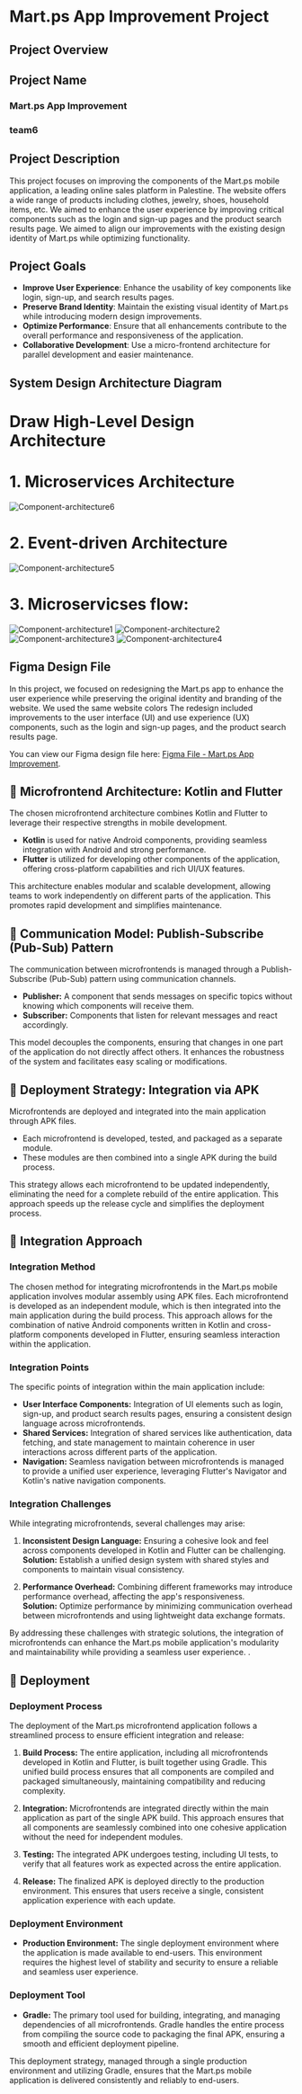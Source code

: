 # Mart.ps App Improvement Project
## Project Overview
## Project Name
### Mart.ps App Improvement
### team6
## Project Description
This project focuses on improving the components of the Mart.ps mobile application, a leading online sales platform in Palestine. The website offers a wide range of products including clothes, jewelry, shoes, household items, etc.
We aimed to enhance the user experience by improving critical components such as the login and sign-up pages and the product search results page. We aimed to align our improvements with the existing design identity of Mart.ps while optimizing functionality.
## Project Goals
* **Improve User Experience**: Enhance the usability of key components like login, sign-up, and search results pages.
* **Preserve Brand Identity**: Maintain the existing visual identity of Mart.ps while introducing modern design improvements.
* **Optimize Performance**: Ensure that all enhancements contribute to the overall performance and responsiveness of the application.
* **Collaborative Development**: Use a micro-frontend architecture for parallel development and easier maintenance.
## System Design Architecture Diagram
# Draw High-Level Design Architecture
# 1. Microservices Architecture
![Component-architecture6](https://github.com/user-attachments/assets/2a2a2780-179d-4ff3-97c2-4d083f1289c8)
# 2. Event-driven Architecture
![Component-architecture5](https://github.com/user-attachments/assets/4a530815-aca0-44a6-8752-753cbe5016fa)
# 3. Microservicses flow:
![Component-architecture1](https://github.com/user-attachments/assets/fac13ef4-93a8-4644-8b35-36351a50a2c5)
![Component-architecture2](https://github.com/user-attachments/assets/4236eba4-3ab5-47a9-b209-9ccc54f169b2)
![Component-architecture3](https://github.com/user-attachments/assets/d9275906-7b34-408d-936a-cb110e7c3056)
![Component-architecture4](https://github.com/user-attachments/assets/89342ee6-b04b-4065-a509-a77c55974764)

## Figma Design File
In this project, we focused on redesigning the Mart.ps app to enhance the user experience while preserving the original identity and branding of the website. We used the same website colors
The redesign included improvements to the user interface (UI) and use experience (UX) components, such as the login and sign-up pages, and the product search results page.

You can view our Figma design file here: [Figma File - Mart.ps App Improvement](https://www.figma.com/design/mGgneQ0Bac1BMedANecQBM/Mart.ps?node-id=69-331&t=largrcf6YktiizV6-1).

## 🧩 Microfrontend Architecture: Kotlin and Flutter
The chosen microfrontend architecture combines Kotlin and Flutter to leverage their respective strengths in mobile development.

- **Kotlin** is used for native Android components, providing seamless integration with Android and strong performance.
- **Flutter** is utilized for developing other components of the application, offering cross-platform capabilities and rich UI/UX features.

This architecture enables modular and scalable development, allowing teams to work independently on different parts of the application. This promotes rapid development and simplifies maintenance.

## 🔗 Communication Model: Publish-Subscribe (Pub-Sub) Pattern
The communication between microfrontends is managed through a Publish-Subscribe (Pub-Sub) pattern using communication channels.

- **Publisher:** A component that sends messages on specific topics without knowing which components will receive them.
- **Subscriber:** Components that listen for relevant messages and react accordingly.

This model decouples the components, ensuring that changes in one part of the application do not directly affect others. It enhances the robustness of the system and facilitates easy scaling or modifications.

## 🚀 Deployment Strategy: Integration via APK
Microfrontends are deployed and integrated into the main application through APK files.

- Each microfrontend is developed, tested, and packaged as a separate module.
- These modules are then combined into a single APK during the build process.

This strategy allows each microfrontend to be updated independently, eliminating the need for a complete rebuild of the entire application. This approach speeds up the release cycle and simplifies the deployment process.

## 🔧 Integration Approach

### Integration Method
The chosen method for integrating microfrontends in the Mart.ps mobile application involves modular assembly using APK files. Each microfrontend is developed as an independent module, which is then integrated into the main application during the build process. This approach allows for the combination of native Android components written in Kotlin and cross-platform components developed in Flutter, ensuring seamless interaction within the application.

### Integration Points
The specific points of integration within the main application include:

- **User Interface Components:** Integration of UI elements such as login, sign-up, and product search results pages, ensuring a consistent design language across microfrontends.
- **Shared Services:** Integration of shared services like authentication, data fetching, and state management to maintain coherence in user interactions across different parts of the application.
- **Navigation:** Seamless navigation between microfrontends is managed to provide a unified user experience, leveraging Flutter's Navigator and Kotlin's native navigation components.

### Integration Challenges
While integrating microfrontends, several challenges may arise:

1. **Inconsistent Design Language:** Ensuring a cohesive look and feel across components developed in Kotlin and Flutter can be challenging.  
   **Solution:** Establish a unified design system with shared styles and components to maintain visual consistency.

2. **Performance Overhead:** Combining different frameworks may introduce performance overhead, affecting the app's responsiveness.  
   **Solution:** Optimize performance by minimizing communication overhead between microfrontends and using lightweight data exchange formats.

By addressing these challenges with strategic solutions, the integration of microfrontends can enhance the Mart.ps mobile application's modularity and maintainability while providing a seamless user experience.
.
## 🚀 Deployment

### Deployment Process
The deployment of the Mart.ps microfrontend application follows a streamlined process to ensure efficient integration and release:

1. **Build Process:** The entire application, including all microfrontends developed in Kotlin and Flutter, is built together using Gradle. This unified build process ensures that all components are compiled and packaged simultaneously, maintaining compatibility and reducing complexity.

2. **Integration:** Microfrontends are integrated directly within the main application as part of the single APK build. This approach ensures that all components are seamlessly combined into one cohesive application without the need for independent modules.

3. **Testing:** The integrated APK undergoes testing, including UI tests, to verify that all features work as expected across the entire application.

5. **Release:** The finalized APK is deployed directly to the production environment. This ensures that users receive a single, consistent application experience with each update.

### Deployment Environment
- **Production Environment:** The single deployment environment where the application is made available to end-users. This environment requires the highest level of stability and security to ensure a reliable and seamless user experience.

### Deployment Tool
- **Gradle:** The primary tool used for building, integrating, and managing dependencies of all microfrontends. Gradle handles the entire process from compiling the source code to packaging the final APK, ensuring a smooth and efficient deployment pipeline.

This deployment strategy, managed through a single production environment and utilizing Gradle, ensures that the Mart.ps mobile application is delivered consistently and reliably to end-users.


